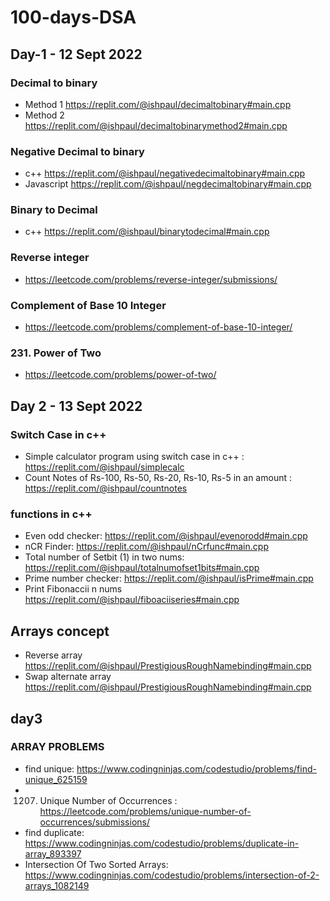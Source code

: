 # 100-days-DSA
## Day-1 - 12 Sept 2022
### Decimal to binary 
- Method 1 https://replit.com/@ishpaul/decimaltobinary#main.cpp
- Method 2 https://replit.com/@ishpaul/decimaltobinarymethod2#main.cpp
### Negative Decimal to binary 
- c++ https://replit.com/@ishpaul/negativedecimaltobinary#main.cpp 
- Javascript https://replit.com/@ishpaul/negdecimaltobinary#main.cpp
### Binary to Decimal
- c++ https://replit.com/@ishpaul/binarytodecimal#main.cpp
### Reverse integer
- https://leetcode.com/problems/reverse-integer/submissions/
### Complement of Base 10 Integer
- https://leetcode.com/problems/complement-of-base-10-integer/

### 231. Power of Two
- https://leetcode.com/problems/power-of-two/

## Day 2 - 13 Sept 2022

### Switch Case in c++
- Simple calculator program using switch case in c++ : https://replit.com/@ishpaul/simplecalc
- Count Notes of Rs-100, Rs-50, Rs-20, Rs-10, Rs-5 in an amount : https://replit.com/@ishpaul/countnotes

### functions in c++
- Even odd checker:  https://replit.com/@ishpaul/evenorodd#main.cpp 
- nCR Finder:  https://replit.com/@ishpaul/nCrfunc#main.cpp
- Total number of Setbit (1) in two nums: https://replit.com/@ishpaul/totalnumofset1bits#main.cpp
- Prime number checker: https://replit.com/@ishpaul/isPrime#main.cpp
- Print Fibonaccii n nums https://replit.com/@ishpaul/fiboaciiseries#main.cpp 

## Arrays concept 
- Reverse array https://replit.com/@ishpaul/PrestigiousRoughNamebinding#main.cpp
- Swap alternate array https://replit.com/@ishpaul/PrestigiousRoughNamebinding#main.cpp

## day3

### ARRAY PROBLEMS
- find unique: https://www.codingninjas.com/codestudio/problems/find-unique_625159
- 1207. Unique Number of Occurrences : https://leetcode.com/problems/unique-number-of-occurrences/submissions/
- find duplicate: https://www.codingninjas.com/codestudio/problems/duplicate-in-array_893397
- Intersection Of Two Sorted Arrays: https://www.codingninjas.com/codestudio/problems/intersection-of-2-arrays_1082149
